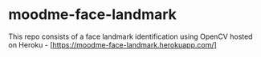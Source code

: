 # moodme-face-landmark

This repo consists of a face landmark identification using OpenCV hosted on Heroku - [https://moodme-face-landmark.herokuapp.com/]
